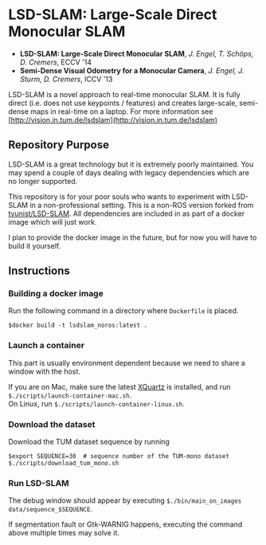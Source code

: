 
# LSD-SLAM: Large-Scale Direct Monocular SLAM

* **LSD-SLAM: Large-Scale Direct Monocular SLAM**, *J. Engel, T. Schöps, D. Cremers*, ECCV '14
* **Semi-Dense Visual Odometry for a Monocular Camera**, *J. Engel, J. Sturm, D. Cremers*, ICCV '13

LSD-SLAM is a novel approach to real-time monocular SLAM. It is fully direct (i.e. does not use keypoints / features) and creates large-scale, semi-dense maps in real-time on a laptop. For more information see [http://vision.in.tum.de/lsdslam](http://vision.in.tum.de/lsdslam) 

## Repository Purpose

LSD-SLAM is a great technology but it is extremely poorly maintained. You may spend a couple of days dealing with legacy dependencies which are no longer supported.

This repository is for your poor souls who wants to experiment with LSD-SLAM in a non-professional setting. This is a non-ROS version forked from [tyunist/LSD-SLAM](https://github.com/tyunist/LSD-SLAM). All dependencies are included in as part of a docker image which will just work.

I plan to provide the docker image in the future, but for now you will have to build it yourself.

## Instructions


### Building a docker image

Run the following command in a directory where `Dockerfile` is placed.

```
$docker build -t lsdslam_noros:latest .
```

### Launch a container

This part is usually environment dependent because we need to share a window with the host.

If you are on Mac, make sure the latest [XQuartz](https://www.xquartz.org) is installed, and run `$./scripts/launch-container-mac.sh`.  
On Linux, run `$./scripts/launch-container-linux.sh`.

### Download the dataset

Download the TUM dataset sequence by running

```
$export SEQUENCE=30  # sequence number of the TUM-mono dataset 
$./scripts/download_tum_mono.sh
```

### Run LSD-SLAM

The debug window should appear by executing `$./bin/main_on_images data/sequence_$SEQUENCE`.

If segmentation fault or Gtk-WARNIG happens, executing the command above multiple times may solve it.
